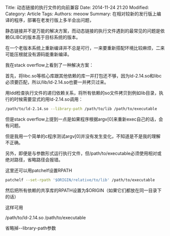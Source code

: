 Title: 动态链接的执行文件的向前兼容
Date: 2014-11-24 21:20
Modified: 
Category: Article
Tags: 
Authors: meoow
Summary: 
在相对较新的发行版上编译的程序，部署在老发行版上多半会出问题，

静态链接并不是万能的解决方案，而动态链接的执行文件遇到的最常见的问题是依赖GLIBC的版本高于目标系统的版本。

在一个老版本系统上重新编译并不总是可行，一来要重新搭配环境比较麻烦，二来可能压根就没有源码能重新编译。

我在stack overflow上看到了一种解决方案：

首先，将libc.so等核心库跟其他依赖的库一并打包还不够，因为ld-2.14.so和libc必须要匹配，所以/lib/ld-2.14.so也要一并拷贝过来。

用ldd检查执行文件的递归依赖关系，将所有依赖的so文件拷贝到例如lib目录，执行的时候需要显式的用ld-2.14.so调用：

```bash
/path/to/ld-2.14.so --library-path /path/to/lib /path/to/executable
```

但是stack overflow上提到一点是如果程序根据argv[0]来重新exec自己的话，会有问题。

但是我用一个简单的c程序测试argv[0]并没有发生变化，不知道是不是我的理解不正确。


另外，即便是与参数形式运行执行文件，但/path/to/executable必须使用相对或绝对路径，省略路径会报错。


这里还可以用patchelf设置RPATH
```bash
patchelf --set-rpath '$ORIGIN/relative/to/lib' /path/to/executable
```

然后把所有依赖的共享库的RPATH设置为$ORIGIN（如果它们都放在同一目录下的话）

这样可用


/path/to/ld-2.14.so /path/to/executable


省略掉--library-path参数
